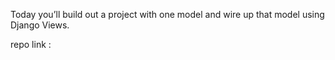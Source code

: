 Today you’ll build out a project with one model and wire up that model using Django Views.

repo link : 